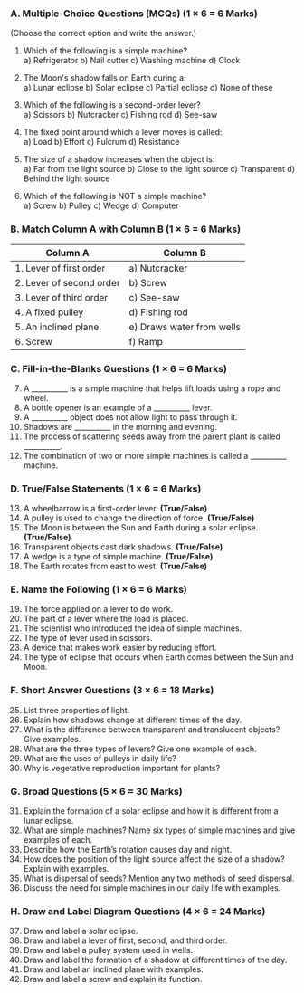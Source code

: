 ### **A. Multiple-Choice Questions (MCQs) (1 × 6 = 6 Marks)**  
(Choose the correct option and write the answer.)  

1. Which of the following is a simple machine?  
   a) Refrigerator     b) Nail cutter     c) Washing machine     d) Clock  
2. The Moon's shadow falls on Earth during a:  
   a) Lunar eclipse     b) Solar eclipse     c) Partial eclipse     d) None of these  

3. Which of the following is a second-order lever?  
   a) Scissors     b) Nutcracker     c) Fishing rod     d) See-saw  

4. The fixed point around which a lever moves is called:  
   a) Load     b) Effort     c) Fulcrum     d) Resistance  

5. The size of a shadow increases when the object is:  
   a) Far from the light source     b) Close to the light source     c) Transparent     d) Behind the light source  

6. Which of the following is NOT a simple machine?  
   a) Screw     b) Pulley     c) Wedge     d) Computer  

### **B. Match Column A with Column B (1 × 6 = 6 Marks)**  

| **Column A**              | **Column B**               |  
|---------------------------|---------------------------|  
| 1. Lever of first order   | a) Nutcracker             |  
| 2. Lever of second order  | b) Screw                  |  
| 3. Lever of third order   | c) See-saw                |  
| 4. A fixed pulley         | d) Fishing rod            |  
| 5. An inclined plane      | e) Draws water from wells |  
| 6. Screw                 | f) Ramp                    |  
 
### **C. Fill-in-the-Blanks Questions (1 × 6 = 6 Marks)**  

7. A __________ is a simple machine that helps lift loads using a rope and wheel.  
8. A bottle opener is an example of a __________ lever.  
9. A __________ object does not allow light to pass through it.  
10. Shadows are __________ in the morning and evening.  
11. The process of scattering seeds away from the parent plant is called __________.  
12. The combination of two or more simple machines is called a __________ machine.  
 
### **D. True/False Statements (1 × 6 = 6 Marks)**  

13. A wheelbarrow is a first-order lever. **(True/False)**  
14. A pulley is used to change the direction of force. **(True/False)**  
15. The Moon is between the Sun and Earth during a solar eclipse. **(True/False)**  
16. Transparent objects cast dark shadows. **(True/False)**  
17. A wedge is a type of simple machine. **(True/False)**  
18. The Earth rotates from east to west. **(True/False)**  
 
### **E. Name the Following (1 × 6 = 6 Marks)**  

19. The force applied on a lever to do work.  
20. The part of a lever where the load is placed.  
21. The scientist who introduced the idea of simple machines.  
22. The type of lever used in scissors.  
23. A device that makes work easier by reducing effort.  
24. The type of eclipse that occurs when Earth comes between the Sun and Moon.  
 
### **F. Short Answer Questions (3 × 6 = 18 Marks)**  

25. List three properties of light.  
26. Explain how shadows change at different times of the day.  
27. What is the difference between transparent and translucent objects? Give examples.  
28. What are the three types of levers? Give one example of each.  
29. What are the uses of pulleys in daily life?  
30. Why is vegetative reproduction important for plants?  
 
### **G. Broad Questions (5 × 6 = 30 Marks)**  

31. Explain the formation of a solar eclipse and how it is different from a lunar eclipse.  
32. What are simple machines? Name six types of simple machines and give examples of each.  
33. Describe how the Earth’s rotation causes day and night.  
34. How does the position of the light source affect the size of a shadow? Explain with examples.  
35. What is dispersal of seeds? Mention any two methods of seed dispersal.  
36. Discuss the need for simple machines in our daily life with examples.  
 
### **H. Draw and Label Diagram Questions (4 × 6 = 24 Marks)**  

37. Draw and label a solar eclipse.  
38. Draw and label a lever of first, second, and third order.  
39. Draw and label a pulley system used in wells.  
40. Draw and label the formation of a shadow at different times of the day.  
41. Draw and label an inclined plane with examples.  
42. Draw and label a screw and explain its function.  

